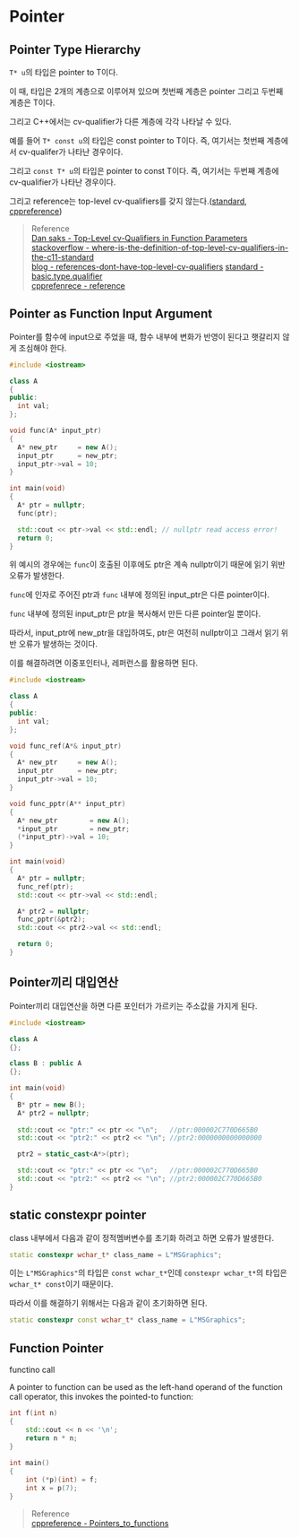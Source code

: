 # Pointer

## Pointer Type Hierarchy
`T* u`의 타입은 pointer to T이다. 

이 때, 타입은 2개의 계층으로 이루어져 있으며 첫번째 계층은 pointer 그리고 두번째 계층은 T이다.

그리고 C++에서는 cv-qualifier가 다른 계층에 각각 나타날 수 있다. 

예를 들어 `T* const u`의 타입은 const pointer to T이다. 즉, 여기서는 첫번째 계층에서 cv-qualifer가 나타난 경우이다.

그리고 `const T* u`의 타입은 pointer to const T이다. 즉, 여기서는 두번째 계층에 cv-qualifier가 나타난 경우이다.

그리고 reference는 top-level cv-qualifiers를 갖지 않는다.([standard](https://eel.is/c++draft/basic.type.qualifier), [cppreference](https://en.cppreference.com/w/cpp/language/reference))

> Reference  
> [Dan saks - Top-Level cv-Qualifiers in Function Parameters](http://www.dansaks.com/articles/2000-02%20Top-Level%20cv-Qualifiers%20in%20Function%20Parameters.pdf)  
> [stackoverflow - where-is-the-definition-of-top-level-cv-qualifiers-in-the-c11-standard](https://stackoverflow.com/questions/24676824/where-is-the-definition-of-top-level-cv-qualifiers-in-the-c11-standard)  
> [blog - references-dont-have-top-level-cv-qualifiers](https://blog.knatten.org/2023/03/17/references-dont-have-top-level-cv-qualifiers/)
> [standard - basic.type.qualifier](https://eel.is/c++draft/basic.type.qualifier)  
> [cpprefenrece - reference](https://en.cppreference.com/w/cpp/language/reference)


## Pointer as Function Input Argument
Pointer를 함수에 input으로 주었을 때, 함수 내부에 변화가 반영이 된다고 햇갈리지 않게 조심해야 한다.

```cpp
#include <iostream>

class A
{
public:
  int val;
};

void func(A* input_ptr)
{
  A* new_ptr     = new A();
  input_ptr      = new_ptr;
  input_ptr->val = 10;
}

int main(void)
{
  A* ptr = nullptr;
  func(ptr);

  std::cout << ptr->val << std::endl; // nullptr read access error!
  return 0;
}
```

위 예시의 경우에는 `func`이 호출된 이후에도 ptr은 계속 nullptr이기 때문에 읽기 위반 오류가 발생한다.

`func`에 인자로 주어진 ptr과 `func` 내부에 정의된 input_ptr은 다른 pointer이다.

`func` 내부에 정의된 input_ptr은 ptr을 복사해서 만든 다른 pointer일 뿐이다.

따라서, input_ptr에 new_ptr을 대입하여도, ptr은 여전히 nullptr이고 그래서 읽기 위반 오류가 발생하는 것이다.

이를 해결하려면 이중포인터나, 레퍼런스를 활용하면 된다.

```cpp
#include <iostream>

class A
{
public:
  int val;
};

void func_ref(A*& input_ptr)
{
  A* new_ptr     = new A();
  input_ptr      = new_ptr;
  input_ptr->val = 10;
}

void func_pptr(A** input_ptr)
{
  A* new_ptr        = new A();
  *input_ptr        = new_ptr;
  (*input_ptr)->val = 10;
}

int main(void)
{
  A* ptr = nullptr;
  func_ref(ptr);
  std::cout << ptr->val << std::endl;

  A* ptr2 = nullptr;
  func_pptr(&ptr2);
  std::cout << ptr2->val << std::endl;

  return 0;
}
```



## Pointer끼리 대입연산
Pointer끼리 대입연산을 하면 다른 포인터가 가르키는 주소값을 가지게 된다.

```cpp
#include <iostream>

class A
{};

class B : public A
{};

int main(void)
{
  B* ptr = new B();
  A* ptr2 = nullptr;
   
  std::cout << "ptr:" << ptr << "\n";   //ptr:000002C770D665B0
  std::cout << "ptr2:" << ptr2 << "\n"; //ptr2:0000000000000000

  ptr2 = static_cast<A*>(ptr);

  std::cout << "ptr:" << ptr << "\n";   //ptr:000002C770D665B0
  std::cout << "ptr2:" << ptr2 << "\n"; //ptr2:000002C770D665B0
}
```

## static constexpr pointer

class 내부에서 다음과 같이 정적멤버변수를 초기화 하려고 하면 오류가 발생한다.

```cpp
static constexpr wchar_t* class_name = L"MSGraphics";
```

이는 `L"MSGraphics"`의 타입은 `const wchar_t*`인데 `constexpr wchar_t*`의 타입은 `wchar_t* const`이기 때문이다.

따라서 이를 해결하기 위해서는 다음과 같이 초기화하면 된다.

```cpp
static constexpr const wchar_t* class_name = L"MSGraphics";
```

## Function Pointer

functino call

A pointer to function can be used as the left-hand operand of the function call operator, this invokes the pointed-to function:
```cpp
int f(int n)
{
    std::cout << n << '\n';
    return n * n;
}
 
int main()
{
    int (*p)(int) = f;
    int x = p(7);
}
```

> Reference  
> [cppreference - Pointers_to_functions](https://en.cppreference.com/w/cpp/language/pointer#Pointers_to_functions)  
